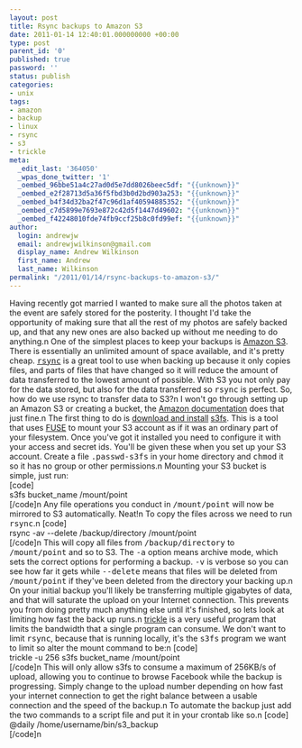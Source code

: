 ```yaml
---
layout: post
title: Rsync backups to Amazon S3
date: 2011-01-14 12:40:01.000000000 +00:00
type: post
parent_id: '0'
published: true
password: ''
status: publish
categories:
- unix
tags:
- amazon
- backup
- linux
- rsync
- s3
- trickle
meta:
  _edit_last: '364050'
  _wpas_done_twitter: '1'
  _oembed_96bbe51a4c27ad0d5e7dd8026beec5df: "{{unknown}}"
  _oembed_e2f28713d5a36f5fbd3b0d2bd903a253: "{{unknown}}"
  _oembed_b4f34d32ba2f47c96d1af40594885352: "{{unknown}}"
  _oembed_c7d5899e7693e872c42d5f1447d49602: "{{unknown}}"
  _oembed_f42248010fde74fb9ccf25b8c0fd99ef: "{{unknown}}"
author:
  login: andrewjw
  email: andrewjwilkinson@gmail.com
  display_name: Andrew Wilkinson
  first_name: Andrew
  last_name: Wilkinson
permalink: "/2011/01/14/rsync-backups-to-amazon-s3/"
---
```

Having recently got married I wanted to make sure all the photos taken at the event are safely stored for the posterity. I thought I'd take the opportunity of making sure that all the rest of my photos are safely backed up, and that any new ones are also backed up without me needing to do anything.n
One of the simplest places to keep your backups is <a href="http://aws.amazon.com/s3/">Amazon S3</a>. There is essentially an unlimited amount of space available, and it's pretty cheap. <a href="http://samba.anu.edu.au/rsync/"><tt>rsync</tt></a> is a great tool to use when backing up because it only copies files, and parts of files that have changed so it will reduce the amount of data transferred to the lowest amount of possible. With S3 you not only pay for the data stored, but also for the data transferred so <tt>rsync</tt> is perfect. So, how do we use rsync to transfer data to S3?n
I won't go through setting up an Amazon S3 or creating a bucket, the <a href="http://docs.amazonwebservices.com/AmazonS3/latest/gsg/">Amazon documentation</a> does that just fine.n
The first thing to do is <a href="http://code.google.com/p/s3fs/wiki/InstallationNotes">download and install</a> <a href="http://code.google.com/p/s3fs/">s3fs</a>. This is a tool that uses <a href="http://fuse.sourceforge.net/">FUSE</a> to mount your S3 account as if it was an ordinary part of your filesystem. Once you've got it installed you need to configure it with your access and secret ids. You'll be given these when you set up your S3 account. Create a file <tt>.passwd-s3fs</tt> in your home directory and <tt>chmod</tt> it so it has no group or other permissions.n
Mounting your S3 bucket is simple, just run:<br />
[code]<br />
s3fs bucket_name /mount/point<br />
[/code]n
Any file operations you conduct in <tt>/mount/point</tt> will now be mirrored to S3 automatically. Neat!n
To copy the files across we need to run <tt>rsync</tt>.n
[code]<br />
rsync -av --delete /backup/directory /mount/point<br />
[/code]n
This will copy all files from <tt>/backup/directory</tt> to <tt>/mount/point</tt> and so to S3. The <tt>-a</tt> option means archive mode, which sets the correct options for performing a backup. <tt>-v</tt> is verbose so you can see how far it gets while <tt>--delete</tt> means that files will be deleted from <tt>/mount/point</tt> if they've been deleted from the directory your backing up.n
On your initial backup you'll likely be transferring multiple gigabytes of data, and that will saturate the upload on your Internet connection. This prevents you from doing pretty much anything else until it's finished, so lets look at limiting how fast the back up runs.n
<a href="http://monkey.org/~marius/pages/?page=trickle">trickle</a> is a very useful program that limits the bandwidth that a single program can consume. We don't want to limit <tt>rsync</tt>, because that is running locally, it's the <tt>s3fs</tt> program we want to limit so alter the mount command to be:n
[code]<br />
trickle -u 256 s3fs bucket_name /mount/point<br />
[/code]n
This will only allow s3fs to consume a maximum of 256KB/s of upload, allowing you to continue to browse Facebook while the backup is progressing. Simply change to the upload number depending on how fast your internet connection to get the right balance between a usable connection and the speed of the backup.n
To automate the backup just add the two commands to a script file and put it in your crontab like so.n
[code]<br />
@daily /home/username/bin/s3_backup<br />
[/code]n
